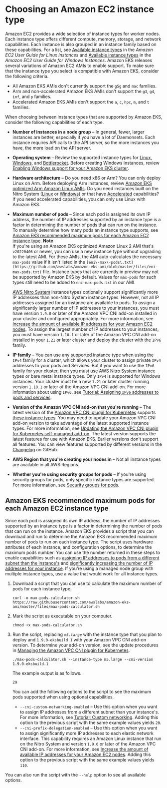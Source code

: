 # Choosing an Amazon EC2 instance type<a name="choosing-instance-type"></a>

Amazon EC2 provides a wide selection of instance types for worker nodes\. Each instance type offers different compute, memory, storage, and network capabilities\. Each instance is also grouped in an instance family based on these capabilities\. For a list, see [Available instance types](https://docs.aws.amazon.com/AWSEC2/latest/UserGuide/instance-types.html#AvailableInstanceTypes) in the *Amazon EC2 User Guide for Linux Instances* and [Available instance types](https://docs.aws.amazon.com/AWSEC2/latest/WindowsGuide/instance-types.html#AvailableInstanceTypes) in the *Amazon EC2 User Guide for Windows Instances*\. Amazon EKS releases several variations of Amazon EC2 AMIs to enable support\. To make sure that the instance type you select is compatible with Amazon EKS, consider the following criteria\.
+ All Amazon EKS AMIs don't currently support the `g5g` and `mac` families\.
+ Arm and non\-accelerated Amazon EKS AMIs don't support the `g3`, `g4`, `inf`, and `p` families\.
+ Accelerated Amazon EKS AMIs don't support the `a`, `c`, `hpc`, `m`, and `t` families\.

When choosing between instance types that are supported by Amazon EKS, consider the following capabilities of each type\.
+ **Number of instances in a node group** – In general, fewer, larger instances are better, especially if you have a lot of Daemonsets\. Each instance requires API calls to the API server, so the more instances you have, the more load on the API server\.
+ **Operating system** – Review the supported instance types for [Linux](https://docs.aws.amazon.com/AWSEC2/latest/UserGuide/instance-types.html), [Windows](https://docs.aws.amazon.com/AWSEC2/latest/WindowsGuide/instance-types.html), and [Bottlerocket](http://aws.amazon.com/bottlerocket/faqs/)\. Before creating Windows instances, review [Enabling Windows support for your Amazon EKS cluster](windows-support.md)\.
+ **Hardware architecture** – Do you need x86 or Arm? You can only deploy Linux on Arm\. Before deploying Arm instances, review [Amazon EKS optimized Arm Amazon Linux AMIs](eks-optimized-ami.md#arm-ami)\. Do you need instances built on the Nitro System \([Linux](https://docs.aws.amazon.com/AWSEC2/latest/UserGuide/instance-types.html#ec2-nitro-instances) or [Windows](https://docs.aws.amazon.com/AWSEC2/latest/WindowsGuide/instance-types.html#ec2-nitro-instances)\) or that have [Accelerated](https://docs.aws.amazon.com/AWSEC2/latest/WindowsGuide/accelerated-computing-instances.html) capabilities? If you need accelerated capabilities, you can only use Linux with Amazon EKS\.
+ **Maximum number of pods** – Since each pod is assigned its own IP address, the number of IP addresses supported by an instance type is a factor in determining the number of pods that can run on the instance\. To manually determine how many pods an instance type supports, see [Amazon EKS recommended maximum pods for each Amazon EC2 instance type](#determine-max-pods)\.
**Note**  
If you're using an Amazon EKS optimized Amazon Linux 2 AMI that's `v20220406` or newer, you can use a new instance type without upgrading to the latest AMI\. For these AMIs, the AMI auto\-calculates the necessary `max-pods` value if it isn't listed in the `[eni\-max\-pods\.txt](https://github.com/awslabs/amazon-eks-ami/blob/master/files/eni-max-pods.txt)` file\. Instance types that are currently in preview may not be supported by Amazon EKS by default\. Values for `max-pods` for such types still need to be added to `eni-max-pods.txt` in our AMI\.

  [AWS Nitro System](http://aws.amazon.com/ec2/nitro/) instance types optionally support significantly more IP addresses than non\-Nitro System instance types\. However, not all IP addresses assigned for an instance are available to pods\. To assign a significantly larger number of IP addresses to your instances, you must have version `1.9.0` or later of the Amazon VPC CNI add\-on installed in your cluster and configured appropriately\. For more information, see [Increase the amount of available IP addresses for your Amazon EC2 nodes](cni-increase-ip-addresses.md)\. To assign the largest number of IP addresses to your instances, you must have version `1.10.1` or later of the Amazon VPC CNI add\-on installed in your `1.21` or later cluster and deploy the cluster with the `IPv6` family\.
+ **IP family** – You can use any supported instance type when using the `IPv4` family for a cluster, which allows your cluster to assign private `IPv4` addresses to your pods and Services\. But if you want to use the `IPv6` family for your cluster, then you must use [AWS Nitro System](http://aws.amazon.com/ec2/nitro/) instance types or bare metal instance types\. Only `IPv4` is supported for Windows instances\. Your cluster must be a new `1.21` or later cluster running version `1.10.1` or later of the Amazon VPC CNI add\-on\. For more information about using `IPv6`, see [Tutorial: Assigning `IPv6` addresses to pods and services](cni-ipv6.md)\. 
+ **Version of the Amazon VPC CNI add\-on that you're running** – The latest version of the [Amazon VPC CNI plugin for Kubernetes](https://github.com/aws/amazon-vpc-cni-k8s) supports [these instance types](https://github.com/aws/amazon-vpc-cni-k8s/blob/release-1.11/pkg/awsutils/vpc_ip_resource_limit.go)\. You may need to update your Amazon VPC CNI add\-on version to take advantage of the latest supported instance types\. For more information, see [Updating the Amazon VPC CNI plugin for Kubernetes self\-managed add\-on](managing-vpc-cni.md#updating-vpc-cni-add-on)\. The latest version supports the latest features for use with Amazon EKS\. Earlier versions don't support all features\. You can view features supported by different versions in the [Changelog](https://github.com/aws/amazon-vpc-cni-k8s/blob/master/CHANGELOG.md) on GitHub\.
+ **AWS Region that you're creating your nodes in** – Not all instance types are available in all AWS Regions\.
+ **Whether you're using security groups for pods** – If you're using security groups for pods, only specific instance types are supported\. For more information, see [Security groups for pods](security-groups-for-pods.md)\.

## Amazon EKS recommended maximum pods for each Amazon EC2 instance type<a name="determine-max-pods"></a>

Since each pod is assigned its own IP address, the number of IP addresses supported by an instance type is a factor in determining the number of pods that can run on the instance\. Amazon EKS provides a script that you can download and run to determine the Amazon EKS recommended maximum number of pods to run on each instance type\. The script uses hardware attributes of each instance, and configuration options, to determine the maximum pods number\. You can use the number returned in these steps to enable capabilities such as [assigning IP addresses to pods from a different subnet than the instance's](cni-custom-network.md) and [significantly increasing the number of IP addresses for your instance](cni-increase-ip-addresses.md)\. If you’re using a managed node group with multiple instance types, use a value that would work for all instance types\.

1. Download a script that you can use to calculate the maximum number of pods for each instance type\.

   ```
   curl -o max-pods-calculator.sh https://raw.githubusercontent.com/awslabs/amazon-eks-ami/master/files/max-pods-calculator.sh
   ```

1. Mark the script as executable on your computer\.

   ```
   chmod +x max-pods-calculator.sh
   ```

1. Run the script, replacing *`m5.large`* with the instance type that you plan to deploy and `1.9.0-eksbuild.1` with your Amazon VPC CNI add\-on version\. To determine your add\-on version, see the update procedures in [Managing the Amazon VPC CNI plugin for Kubernetes](managing-vpc-cni.md)\.

   ```
   ./max-pods-calculator.sh --instance-type m5.large --cni-version 1.9.0-eksbuild.1
   ```

   The example output is as follows\.

   ```
   29
   ```

   You can add the following options to the script to see the maximum pods supported when using optional capabilities\.
   +  `--cni-custom-networking-enabled` – Use this option when you want to assign IP addresses from a different subnet than your instance's\. For more information, see [Tutorial: Custom networking](cni-custom-network.md)\. Adding this option to the previous script with the same example values yields `20`\.
   + `--cni-prefix-delegation-enabled` – Use this option when you want to assign significantly more IP addresses to each elastic network interface\. This capability requires an Amazon Linux instance that run on the Nitro System and version `1.9.0` or later of the Amazon VPC CNI add\-on\. For more information, see [Increase the amount of available IP addresses for your Amazon EC2 nodes](cni-increase-ip-addresses.md)\. Adding this option to the previous script with the same example values yields `110`\.

You can also run the script with the `--help` option to see all available options\.